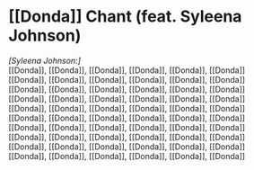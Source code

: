 # [[Donda]] Chant (feat. Syleena Johnson)

_[Syleena Johnson:]_  
[[Donda]], [[Donda]], [[Donda]], [[Donda]], [[Donda]], [[Donda]]  
[[Donda]], [[Donda]], [[Donda]], [[Donda]], [[Donda]], [[Donda]]  
[[Donda]], [[Donda]], [[Donda]], [[Donda]], [[Donda]], [[Donda]]  
[[Donda]], [[Donda]], [[Donda]], [[Donda]], [[Donda]], [[Donda]]  
[[Donda]], [[Donda]], [[Donda]], [[Donda]], [[Donda]], [[Donda]]  
[[Donda]], [[Donda]], [[Donda]], [[Donda]], [[Donda]], [[Donda]]  
[[Donda]], [[Donda]], [[Donda]], [[Donda]], [[Donda]], [[Donda]]  
[[Donda]], [[Donda]], [[Donda]], [[Donda]], [[Donda]], [[Donda]]  
[[Donda]], [[Donda]], [[Donda]], [[Donda]], [[Donda]], [[Donda]]  
[[Donda]], [[Donda]], [[Donda]], [[Donda]], [[Donda]], [[Donda]]
